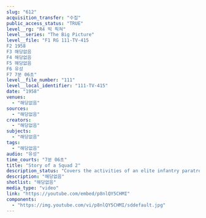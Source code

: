 ```yaml
---
slug: "612"
acquisition_transfer: "수집"
public_access_status: "TRUE"
level__rg: "R4 빅 픽쳐"
level__series: "The Big Picture"
level__file: "F1 RG 111-TV-415
F2 1958
F3 해당없음
F4 해당없음
F5 해당없음
F6 유성
F7 7분 06초"
level__file_number: "111"
level__local_identifier: "111-TV-415"
date: "1958"
venues: 
  - "해당없음"
sources: 
  - "해당없음"
creators: 
  - "해당없음"
subjects: 
  - "해당없음"
tags: 
  - "해당없음"
audio: "유성"
time_courts: "7분 06초"
title: "Story of a Squad 2"
description_status: "Covers the activities of an elite infantry paratrooper squad from the time the men arise in the morning until the day is finished."
description: "해당없음"
shotlist: "해당없음"
media_type: "video"
link: "https://youtube.com/embed/p8nlQY5CHMI"
components: 
  - "https://img.youtube.com/vi/p8nlQY5CHMI/sddefault.jpg"
---
```

